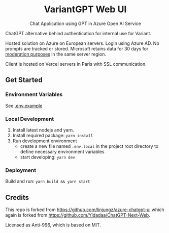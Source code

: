 <div align="center">
<h1 align="center">VariantGPT Web UI</h1>

Chat Application using GPT in Azure Open AI Service

</div>

ChatGPT alternative behind authentication for internal use for Variant.

Hosted solution on Azure on European servers. Login using Azure AD. No prompts
are tracked or stored. Microsoft retains data for 30 days for
[moderation purposes](https://learn.microsoft.com/en-us/legal/cognitive-services/openai/data-privacy#how-is-data-retained-and-what-customer-controls-are-available)
in the same server region.

Client is hosted on Vercel servers in Paris with SSL communication.

## Get Started

### Environment Variables

See [.env.example](./.env.example)

### Local Development

1. Install latest nodejs and yarn.
2. Install required package: `yarn install`
3. Run development environment
   - create a new file named `.env.local` in the project root directory to
     define necessary environment variables
   - start developing: `yarn dev`

### Deployment

Build and run: `yarn build && yarn start`

## Credits

This repo is forked from https://github.com/linjungz/azure-chatgpt-ui which
again is forked from https://github.com/Yidadaa/ChatGPT-Next-Web.

Licensed as Anti-996, which is based on MIT.
